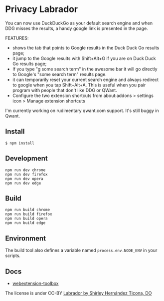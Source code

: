 # Privacy Labrador

You can now use DuckDuckGo as your default search engine and when DDG misses the results, a handy google link is presented in the page.

FEATURES:
- shows the tab that points to Google results in the Duck Duck Go results page;
- it jump to the Google results with Shift+Alt+G if you are on Duck Duck Go results page;
- If you type "g some search term" in the awesome bar it will go directly to Google's "some search term" results page.
- it can temporarily reset your current search engine and always redirect to google when you tap Shift+Alt+A. This is useful when you pair program with people that don't like DDG or QWant.
- Configure the two extension shortcuts from about:addons > settings icon > Manage extension shortcuts

I'm currently working on rudimentary qwant.com support. It's still buggy in Qwant.

## Install

	$ npm install

## Development

    npm run dev chrome
    npm run dev firefox
    npm run dev opera
    npm run dev edge

## Build

    npm run build chrome
    npm run build firefox
    npm run build opera
    npm run build edge

## Environment

The build tool also defines a variable named `process.env.NODE_ENV` in your scripts. 

## Docs

* [webextension-toolbox](https://github.com/HaNdTriX/webextension-toolbox)

The license is under CC-BY [Labrador by Shirley Hernández Ticona, DO](https://thenounproject.com/search/?q=labrador&i=516389)